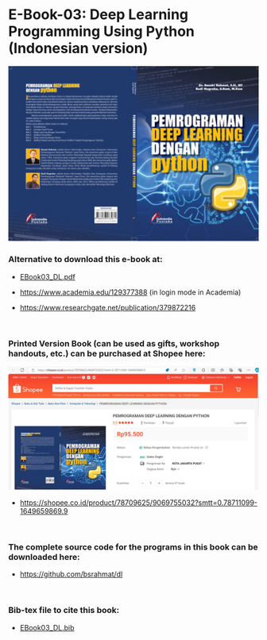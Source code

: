 # E-Book-03: Deep Learning Programming Using Python (Indonesian version)

<p align="center">
  <img src="https://github.com/bsrahmat/ebook-03/blob/main/buku3.jpg" alt="" class="img-responsive" width="700">
</p>

### Alternative to download this e-book at:

- <a href="https://github.com/bsrahmat/ebook-03/blob/main/EBook03_DL.pdf" target="_blank">EBook03_DL.pdf</a>

- <a href="https://www.academia.edu/129377388" target="_blank">https://www.academia.edu/129377388</a> (in login mode in Academia)

- <a href="https://www.researchgate.net/publication/379872216" target="_blank">https://www.researchgate.net/publication/379872216</a>

<br>

### Printed Version Book (can be used as gifts, workshop handouts, etc.) can be purchased at Shopee here:

<p align="center">
<a href="https://shopee.co.id/product/78709625/9069755032?smtt=0.78711099-1649659869.9" target="_blank"><img src="https://github.com/bsrahmat/ebook-03/blob/main/shopee_book03.jpg" alt="" class="img-responsive" width="700">
</a>
</p>

- <a href="https://shopee.co.id/product/78709625/9069755032?smtt=0.78711099-1649659869.9" target="_blank">https://shopee.co.id/product/78709625/9069755032?smtt=0.78711099-1649659869.9</a>

<br>

### The complete source code for the programs in this book can be downloaded here:

- <a href="https://github.com/bsrahmat/dl" target="_blank">https://github.com/bsrahmat/dl</a>

<br>

### Bib-tex file to cite this book:

- <a href="https://github.com/bsrahmat/ebook-03/blob/main/EBook03_DL.bib" target="_blank">EBook03_DL.bib</a>

<br>

